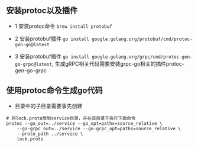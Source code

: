 ## 安装protoc以及插件

- 1 安装protoc命令 ``` brew install protobuf ```

- 2 安装protobuf插件 ``` go install google.golang.org/protobuf/cmd/protoc-gen-go@latest ```
- 3 安装protobuf插件 ``` go install google.golang.org/grpc/cmd/protoc-gen-go-grpc@latest ```,
  生成gRPC相关代码需要安装grpc-go相关的插件protoc-gen-go-grpc

## 使用protoc命令生成go代码

- 目录中的子目录需要事先创建

``` shell
# 将lock.proto放到service目录，并在该目录下执行下面命令
protoc --go_out=../service --go_opt=paths=source_relative \
    --go-grpc_out=../service --go-grpc_opt=paths=source_relative \
    --proto_path ../service \
    lock.proto
```